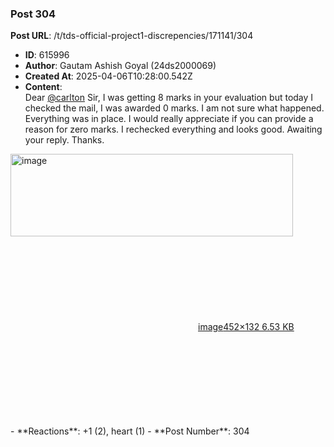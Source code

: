 ### Post 304
**Post URL**: /t/tds-official-project1-discrepencies/171141/304
- **ID**: 615996
- **Author**: Gautam Ashish Goyal (24ds2000069)
- **Created At**: 2025-04-06T10:28:00.542Z
- **Content**:  
  Dear <a class="mention" href="/u/carlton">@carlton</a> Sir,
I was getting 8 marks in your evaluation but today I checked the mail, I was awarded 0 marks. I am not sure what happened. Everything was in place. I would really appreciate if you can provide a reason for zero marks. I rechecked everything and looks good. Awaiting your reply. Thanks.
<div class="lightbox-wrapper"><a class="lightbox" href="https://europe1.discourse-cdn.com/flex013/uploads/iitm/original/3X/9/9/999d8f9a8df3be1555d6c16db66daa5d56bbed93.png" data-download-href="/uploads/short-url/lUWCNqwaeVX5ibm4gFUBnc5LIST.png?dl=1" title="image" rel="noopener nofollow ugc"><img src="https://europe1.discourse-cdn.com/flex013/uploads/iitm/original/3X/9/9/999d8f9a8df3be1555d6c16db66daa5d56bbed93.png" alt="image" data-base62-sha1="lUWCNqwaeVX5ibm4gFUBnc5LIST" width="452" height="132"><div class="meta"><svg class="fa d-icon d-icon-far-image svg-icon" aria-hidden="true"><use href="#far-image"></use></svg><span class="filename">image</span><span class="informations">452×132 6.53 KB</span><svg class="fa d-icon d-icon-discourse-expand svg-icon" aria-hidden="true"><use href="#discourse-expand"></use></svg></div></a></div>
- **Reactions**: +1 (2), heart (1)
- **Post Number**: 304

